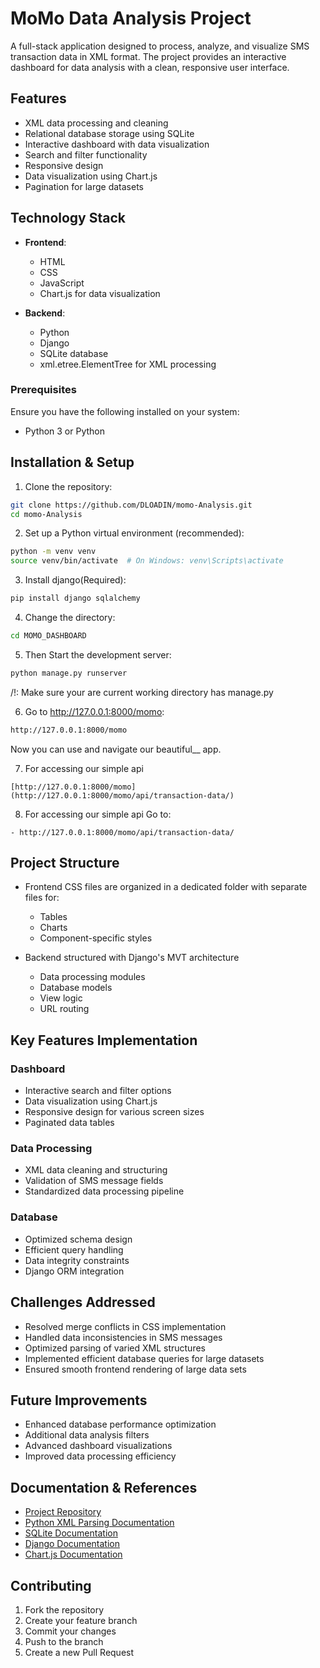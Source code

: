 # MoMo Data Analysis Project
A full-stack application designed to process, analyze, and visualize SMS transaction data in XML format. The project provides an interactive dashboard for data analysis with a clean, responsive user interface.

## Features

- XML data processing and cleaning
- Relational database storage using SQLite
- Interactive dashboard with data visualization
- Search and filter functionality
- Responsive design
- Data visualization using Chart.js
- Pagination for large datasets

## Technology Stack

- **Frontend**:
  - HTML
  - CSS
  - JavaScript
  - Chart.js for data visualization

- **Backend**:
  - Python
  - Django
  - SQLite database
  - xml.etree.ElementTree for XML processing

### Prerequisites
Ensure you have the following installed on your system:
- Python 3 or Python

## Installation & Setup
1. Clone the repository:
```bash
git clone https://github.com/DLOADIN/momo-Analysis.git
cd momo-Analysis
```

2. Set up a Python virtual environment (recommended):
```bash
python -m venv venv
source venv/bin/activate  # On Windows: venv\Scripts\activate
```

3. Install django(Required):
```bash
pip install django sqlalchemy
```

4. Change the directory:
```bash terminal
cd MOMO_DASHBOARD
```

5. Then Start the development server:
```bash terminal
python manage.py runserver
```
/!\: Make sure your are current working directory has manage.py

6. Go to http://127.0.0.1:8000/momo:
  ``` bash terminal
  http://127.0.0.1:8000/momo
  ```
   Now you can use and navigate our beautiful\_\_ app.

7. For accessing our simple api
```
[http://127.0.0.1:8000/momo](http://127.0.0.1:8000/momo/api/transaction-data/)
```

8. For accessing our simple api
Go to:
```
- http://127.0.0.1:8000/momo/api/transaction-data/
```

## Project Structure

- Frontend CSS files are organized in a dedicated folder with separate files for:
  - Tables
  - Charts
  - Component-specific styles


- Backend structured with Django's MVT architecture
  - Data processing modules
  - Database models
  - View logic
  - URL routing

## Key Features Implementation

### Dashboard

- Interactive search and filter options
- Data visualization using Chart.js
- Responsive design for various screen sizes
- Paginated data tables

### Data Processing

- XML data cleaning and structuring
- Validation of SMS message fields
- Standardized data processing pipeline

### Database

- Optimized schema design
- Efficient query handling
- Data integrity constraints
- Django ORM integration

## Challenges Addressed

- Resolved merge conflicts in CSS implementation
- Handled data inconsistencies in SMS messages
- Optimized parsing of varied XML structures
- Implemented efficient database queries for large datasets
- Ensured smooth frontend rendering of large data sets

## Future Improvements

- Enhanced database performance optimization
- Additional data analysis filters
- Advanced dashboard visualizations
- Improved data processing efficiency

## Documentation & References

- [Project Repository](https://github.com/DLOADIN/momo-analysis)
- [Python XML Parsing Documentation](https://docs.python.org/3/library/xml.etree.elementtree.html)
- [SQLite Documentation](https://www.sqlite.org/docs.html)
- [Django Documentation](https://docs.djangoproject.com/)
- [Chart.js Documentation](https://www.chartjs.org/)

## Contributing

1. Fork the repository
2. Create your feature branch
3. Commit your changes
4. Push to the branch
5. Create a new Pull Request
